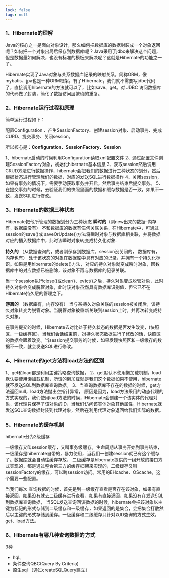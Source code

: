 ```yaml
---
lock: false
tags: null
---
```

### 1、Hibernate的理解

Java的核心之一是面向对象设计，那么如何把数据库的数据封装成一个对象返回呢？如何把一个对象出局后保存到数据库呢？Java采用了jdbc来解决这个问题，但是数据量如何解决，也没有标准的模板来解决呢？这就是Hibernate的功能之一了。



Hibernate实现了Java对象与关系数据库记录的映射关系，简称ORM，像mybatis、jpa也是一种ORM框架。有了Hibernate，我们就不需要写jdbc代码了，直接调用hibernate的方法就可以了，比如save、get。对 JDBC 访问数据库的代码做了封装，简化了数据访问层繁琐的重复。



### 2、Hibernate运行过程和原理

简单运行过程如下：

配置Configuration 、产生SessionFactory、创建session对象、启动事务、完成CURD、提交事务、关闭session。



所以核心是：**Configuration、SessionFactory、Session**

1、hibernate启动的时候利用Configuration读取xml配置文件 
2、通过配置文件创建SessionFactory对象，初始化hibernate基本信息 
3、获取session然后调用CRUD方法进行数据操作，hibernate会把我们的数据进行三种状态的划分，然后根据状态进行管理我们的数据，对应的发送SQL进行数据操作 
4、关闭session，如果有事务的情况下，需要手动获取事务并开启，然后事务结束后提交事务。 
5、在提交事务的时候，去验证我们的快照里面的数据和缓存数据是否一致，如果不一致，发送SQL进行修改。

### 3、Hibernate的数据三种状态 

Hibernate把他所管理的数据划分为三种状态 
**瞬时的**（刚new出来的数据–内存有，数据库没有） 不和数据库的数据有任何关联关系，在Hibernate中，可通过session的save()或 saveOrUpdate()方法将瞬时对象与数据库相关联，并将数据对应的插入数据库中，此时该瞬时对象转变成持久化对象.

**持久的** （从数据查询的，或者刚保存到数据库，session没关闭的， 数据库有，内存也有） 处于该状态的对象在数据库中具有对应的记录，并拥有一个持久化标识。如果是用hibernate的delete()方法，对应的持久对象就变成瞬时对象，因数据库中的对应数据已被删除，该对象不再与数据库的记录关联。

当一个session执行close()或clear()、evict()之后，持久对象变成脱管对象，此时持久对象会变成脱管对象，此时该对象虽然具有数据库识别值，但它已不在HIbernate持久层的管理之下。

**游离的** （数据库有，内存没有） 当与某持久对象关联的session被关闭后，该持久对象转变为脱管对象。当脱管对象被重新关联到session上时，并再次转变成持久对象。



在事务提交的时候，Hibernate去对比处于持久状态的数据是否发生改变，(快照区、一级缓存区)，当我们会话结束前，对持久状态数据进行了修改的话，快照区的数据会跟着改变。当session提交事务的时候，如果发现快照区和一级缓存的数据不一致，就会发送SQL进行修改。



### 4、Hibernate的get方法和load方法的区别 

1、get和load都是利用主键策略查询数据， 
2、get默认不使用懒加载机制，load默认要使用懒加载机制，所谓的懒加载就是我们这个数据如果不使用，hibernate就不发送SQL到数据库查询数据。 
3、当查询数据库不存在的数据的时候，get方法返回null，load方法抛出空指针异常， 
原因是因为，load方法采用的动态代理的方式实现的，我们使用load方法的时候，Hibernate会创建一个该实体的代理对象，该代理只保存了该对象的ID，当我们访问该实体对象其他属性，Hibernate就发送SQL查询数据封装到代理对象，然后在利用代理对象返回给我们实际的数据。



### 5、Hibernate的缓存机制

hibernate分为2级缓存 

一级缓存又叫session缓存，又叫事务级缓存，生命周期从事务开始到事务结束，一级缓存是hibernate自带的，暴力使用，当我们一创建session就已有这个缓存了。数据库就会自动往缓存存放， 
二级缓存是hibernate提供的一组开放的接口方式实现的，都是通过整合第三方的缓存框架来实现的，二级缓存又叫sessionFactory的缓存，可以跨session访问。常用的EHcache、OScache，这个需要一些配置。



当我们每次 查询数据的时候，首先是到一级缓存查看是否存在该对象，如果有直接返回，如果没有就去二级缓存进行查看，如果有直接返回，如果没有在发送SQL到数据库查询数据， 
当SQL发送查询回该数据的时候，hibernate会把该对象以主键为标记的形式存储到二级缓存和一级缓存，如果返回的是集合，会把集合打散然后以主键的形式存储到缓存。一级缓存和二级缓存只针对以ID查询的方式生效，get、load方法。



### 6、Hibernate有哪几种查询数据的方式

3种

- hql、
- 条件查询QBC(Query By Criteria)
- 原生sql （通过createSQLQuery建立）